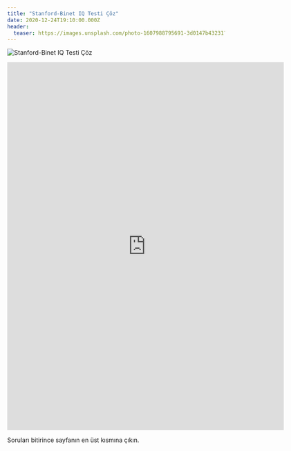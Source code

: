 ```yaml
---
title: "Stanford-Binet IQ Testi Çöz"
date: 2020-12-24T19:10:00.000Z
header:
  teaser: https://images.unsplash.com/photo-1607988795691-3d0147b43231?ixid=MXwxMjA3fDB8MHxwaG90by1wYWdlfHx8fGVufDB8fHw%3D&ixlib=rb-1.2.1&auto=format&fit=crop&w=1350&q=80
---
```

![Stanford-Binet IQ Testi Çöz](https://images.unsplash.com/photo-1607988795691-3d0147b43231?ixid=MXwxMjA3fDB8MHxwaG90by1wYWdlfHx8fGVufDB8fHw%3D&ixlib=rb-1.2.1&auto=format&fit=crop&w=1350&q=80)
<iframe src="https://docs.google.com/forms/d/e/1FAIpQLScgOG_tgLBxMPu42asoMy_fVB_mpzNF_SVfirw6AtR2ZGnOwQ/viewform?embedded=true" width="640" height="850" frameborder="0" marginheight="0" marginwidth="0">Stanford-Binet IQ Testi İle Zekanızı Ölçün</iframe>

Soruları bitirince sayfanın en üst kısmına çıkın.
